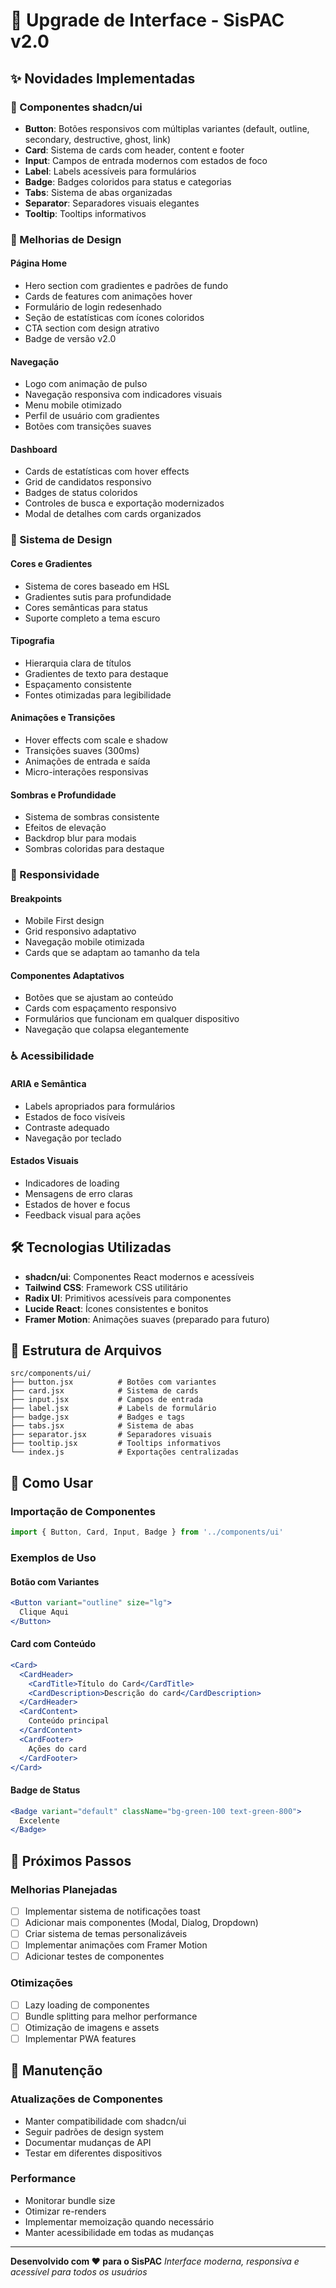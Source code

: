 # 🎨 Upgrade de Interface - SisPAC v2.0

## ✨ Novidades Implementadas

### 🚀 Componentes shadcn/ui
- **Button**: Botões responsivos com múltiplas variantes (default, outline, secondary, destructive, ghost, link)
- **Card**: Sistema de cards com header, content e footer
- **Input**: Campos de entrada modernos com estados de foco
- **Label**: Labels acessíveis para formulários
- **Badge**: Badges coloridos para status e categorias
- **Tabs**: Sistema de abas organizadas
- **Separator**: Separadores visuais elegantes
- **Tooltip**: Tooltips informativos

### 🎯 Melhorias de Design

#### Página Home
- Hero section com gradientes e padrões de fundo
- Cards de features com animações hover
- Formulário de login redesenhado
- Seção de estatísticas com ícones coloridos
- CTA section com design atrativo
- Badge de versão v2.0

#### Navegação
- Logo com animação de pulso
- Navegação responsiva com indicadores visuais
- Menu mobile otimizado
- Perfil de usuário com gradientes
- Botões com transições suaves

#### Dashboard
- Cards de estatísticas com hover effects
- Grid de candidatos responsivo
- Badges de status coloridos
- Controles de busca e exportação modernizados
- Modal de detalhes com cards organizados

### 🎨 Sistema de Design

#### Cores e Gradientes
- Sistema de cores baseado em HSL
- Gradientes sutis para profundidade
- Cores semânticas para status
- Suporte completo a tema escuro

#### Tipografia
- Hierarquia clara de títulos
- Gradientes de texto para destaque
- Espaçamento consistente
- Fontes otimizadas para legibilidade

#### Animações e Transições
- Hover effects com scale e shadow
- Transições suaves (300ms)
- Animações de entrada e saída
- Micro-interações responsivas

#### Sombras e Profundidade
- Sistema de sombras consistente
- Efeitos de elevação
- Backdrop blur para modais
- Sombras coloridas para destaque

### 📱 Responsividade

#### Breakpoints
- Mobile First design
- Grid responsivo adaptativo
- Navegação mobile otimizada
- Cards que se adaptam ao tamanho da tela

#### Componentes Adaptativos
- Botões que se ajustam ao conteúdo
- Cards com espaçamento responsivo
- Formulários que funcionam em qualquer dispositivo
- Navegação que colapsa elegantemente

### ♿ Acessibilidade

#### ARIA e Semântica
- Labels apropriados para formulários
- Estados de foco visíveis
- Contraste adequado
- Navegação por teclado

#### Estados Visuais
- Indicadores de loading
- Mensagens de erro claras
- Estados de hover e focus
- Feedback visual para ações

## 🛠️ Tecnologias Utilizadas

- **shadcn/ui**: Componentes React modernos e acessíveis
- **Tailwind CSS**: Framework CSS utilitário
- **Radix UI**: Primitivos acessíveis para componentes
- **Lucide React**: Ícones consistentes e bonitos
- **Framer Motion**: Animações suaves (preparado para futuro)

## 📁 Estrutura de Arquivos

```
src/components/ui/
├── button.jsx          # Botões com variantes
├── card.jsx            # Sistema de cards
├── input.jsx           # Campos de entrada
├── label.jsx           # Labels de formulário
├── badge.jsx           # Badges e tags
├── tabs.jsx            # Sistema de abas
├── separator.jsx       # Separadores visuais
├── tooltip.jsx         # Tooltips informativos
└── index.js            # Exportações centralizadas
```

## 🚀 Como Usar

### Importação de Componentes
```jsx
import { Button, Card, Input, Badge } from '../components/ui'
```

### Exemplos de Uso

#### Botão com Variantes
```jsx
<Button variant="outline" size="lg">
  Clique Aqui
</Button>
```

#### Card com Conteúdo
```jsx
<Card>
  <CardHeader>
    <CardTitle>Título do Card</CardTitle>
    <CardDescription>Descrição do card</CardDescription>
  </CardHeader>
  <CardContent>
    Conteúdo principal
  </CardContent>
  <CardFooter>
    Ações do card
  </CardFooter>
</Card>
```

#### Badge de Status
```jsx
<Badge variant="default" className="bg-green-100 text-green-800">
  Excelente
</Badge>
```

## 🎯 Próximos Passos

### Melhorias Planejadas
- [ ] Implementar sistema de notificações toast
- [ ] Adicionar mais componentes (Modal, Dialog, Dropdown)
- [ ] Criar sistema de temas personalizáveis
- [ ] Implementar animações com Framer Motion
- [ ] Adicionar testes de componentes

### Otimizações
- [ ] Lazy loading de componentes
- [ ] Bundle splitting para melhor performance
- [ ] Otimização de imagens e assets
- [ ] Implementar PWA features

## 🔧 Manutenção

### Atualizações de Componentes
- Manter compatibilidade com shadcn/ui
- Seguir padrões de design system
- Documentar mudanças de API
- Testar em diferentes dispositivos

### Performance
- Monitorar bundle size
- Otimizar re-renders
- Implementar memoização quando necessário
- Manter acessibilidade em todas as mudanças

---

**Desenvolvido com ❤️ para o SisPAC**
*Interface moderna, responsiva e acessível para todos os usuários*
